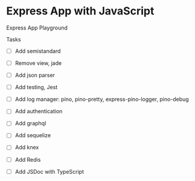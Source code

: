 # Express App with JavaScript

Express App Playground

Tasks

- [ ] Add semistandard
- [ ] Remove view, jade
- [ ] Add json parser
- [ ] Add testing, Jest
- [ ] Add log manager: pino, pino-pretty, express-pino-logger, pino-debug
- [ ] Add authentication
- [ ] Add graphql
- [ ] Add sequelize
- [ ] Add knex
- [ ] Add Redis
- [ ] Add JSDoc with TypeScript

